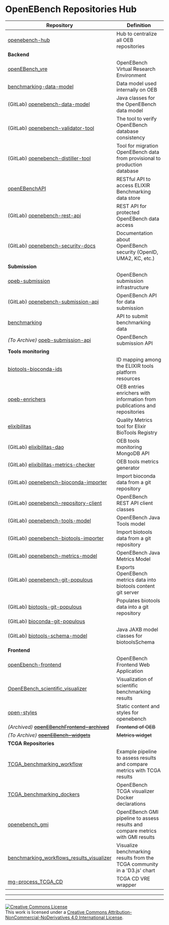 # OpenEBench Repositories Hub

| **Repository**                                                                     | **Definition**                                                            |
| ---------------------------------------------------------------------------------- | ------------------------------------------------------------------------- |
| [openebench-hub][openebench-hub-link]                                              | Hub to centralize all OEB repositories                                    |
| **Backend**                                                                        |
| [openEBench_vre][openEBench_vre-link]                                              | OpenEBench Virtual Research Environment                                   |
| [benchmarking-data-model][benchmarking-data-model-link]                            | Data model used internally on OEB                                         |
| (GitLab) [openebench-data-model][openebench-data-model-link]                       | Java classes for the OpenEBench data model                                |
| (GitLab) [openebench-validator-tool][openebench-validator-tool-link]               | The tool to verify OpenEBench database consistency                        |
| (GitLab) [openebench-distiller-tool][openebench-distiller-tool-link]               | Tool for migration OpenEBench data from provisional to production database |
| [openEBenchAPI][openEBenchAPI-link]                                                | RESTful API to access ELIXIR Benchmarking data store                      |
| (GitLab) [openebench-rest-api][openebench-rest-api-link]                           | REST API for protected OpenEBench data access                             |
| (GitLab) [openebench-security-docs][openebench-security-docs-link]                 | Documentation about OpenEBench security (OpenID, UMA2, KC, etc.)          |
| **Submission**                                                                     |                                                                           |
| [opeb-submission][opeb-submission-link]                                            | OpenEBench submission infrastructure                                      |
| (GitLab) [openebench-submission-api][openebench-submission-api-link]               | OpenEBench API for data submission                                        |
| [benchmarking][benchmarking-link]                                                  | API to submit benchmarking data                                           |
| _(To Archive)_ [opeb-submission-api][opeb-submission-api-link]                     | OpenEBench submission API                                                 |
| **Tools monitoring**                                                               |
| [biotools-bioconda-ids][biotools-bioconda-ids-link]                                | ID mapping among the ELIXIR tools platform resources                      |
| [opeb-enrichers][opeb-enrichers-link]                                              | OEB entries enrichers with information from publications and repositories |
| [elixibilitas][elixibilitas-link]                                                  | Quality Metrics tool for Elixir BioTools Registry                         |
| (GitLab) [elixibilitas-dao][elixibilitas-dao-link]                                 | OEB tools monitoring MongoDB API                                          |
| (GitLab) [elixibilitas-metrics-checker][elixibilitas-metrics-checker-link]         | OEB tools metrics generator                                               |
| (GitLab) [openebench-bioconda-importer][openebench-bioconda-importer-link]         | Import bioconda data from a git repository                                |
| (GitLab) [openebench-repository-client][openebench-repository-client-link]         | OpenEBench REST API client classes                                        |
| (GitLab) [openebench-tools-model][openebench-tools-model-link]                     | OpenEBench Java Tools model                                               |
| (GitLab) [openebench-biotools-importer][openebench-biotools-importer-link]         | Import biotools data from a git repository                                |
| (GitLab) [openebench-metrics-model][openebench-metrics-model-link]                 | OpenEBench Java Metrics Model                                             |
| (GitLab) [openebench-git-populous][openebench-git-populous-link]                   | Exports OpenEBench metrics data into biotools content git server          |
| (GitLab) [biotools-git-populous][biotools-git-populous-link]                       | Populates biotools data into a git repository                             |
| (GitLab) [bioconda-git-populous][bioconda-git-populous-link]                       |                                                                           |
| (GitLab) [biotools-schema-model][biotools-schema-model-link]                       | Java JAXB model classes for biotoolsSchema                                |
| **Frontend**                                                                       |
| [openEbench-frontend][openEbench-frontend-link]                                    | OpenEBench Frontend Web Application                                       |
| [OpenEBench_scientific_visualizer][OpenEBench_scientific_visualizer-link]          | Visualization of scientific benchmarking results                          |
| [open-styles][open-styles-link]                                                    | Static content and styles for openebench                                  |
| _(Archived)_ [~~openEBenchFrontend-archived~~][openEBenchFrontend-archived-link]   | ~~Frontend of OEB~~                                                       |
| _(To Archive)_ [~~openEBench-widgets~~][openEBench-widgets-link]                   | ~~Metrics widget~~                                                        |
| **TCGA Repositories**                                                              |
| [TCGA_benchmarking_workflow][TCGA_benchmarking_workflow-link]                      | Example pipeline to assess results and compare metrics with TCGA results  |
| [TCGA_benchmarking_dockers][TCGA_benchmarking_dockers-link]                        | OpenEBench TCGA visualizer Docker declarations                            |
| [openebench_gmi][GMI_benckmarking_workflow-link]                                   | OpenEBench GMI pipeline to assess results and compare metrics with GMI results |
| [benchmarking_workflows_results_visualizer][benchmarking_workflows_results_visualizer-link]                                      | Visualize benchmarking results from the TCGA community in a 'D3.js' chart |
| [mg-process_TCGA_CD][mg-process_TCGA_CD-link]                                      | TCGA CD VRE wrapper                                                   |

---
---

<a rel="license" href="http://creativecommons.org/licenses/by-nc-nd/4.0/"><img alt="Creative Commons License" style="border-width:0" src="https://i.creativecommons.org/l/by-nc-nd/4.0/88x31.png" /></a><br />This work is licensed under a <a rel="license" href="http://creativecommons.org/licenses/by-nc-nd/4.0/">Creative Commons Attribution-NonCommercial-NoDerivatives 4.0 International License</a>.

[openebench-hub-link]:                      https://github.com/inab/openebench-hub
[openEBench_vre-link]:                      https://github.com/inab/openEBench_vre
[benchmarking-data-model-link]:             https://github.com/inab/benchmarking-data-model
[opeb-enrichers-link]:                      https://github.com/inab/opeb-enrichers
[openEBenchAPI-link]:                       https://github.com/inab/openEBenchAPI
[elixibilitas-link]:                        https://github.com/inab/elixibilitas
[benchmarking-link]:                        https://github.com/inab/benchmarking
[biotools-bioconda-ids-link]:               https://github.com/inab/biotools-bioconda-ids
[opeb-submission-link]:                     https://github.com/inab/opeb-submission
[opeb-submission-api-link]:                 https://github.com/inab/opeb-submission-api
[openEbench-frontend-link]:                 https://github.com/inab/openEbench-frontend
[openEBenchFrontend-archived-link]:         https://github.com/inab/openEBenchFrontend-archived
[open-styles-link]:                         https://github.com/inab/open-styles
[openEBench-widgets-link]:                  https://github.com/inab/openEBench-widgets
[OpenEBench_scientific_visualizer-link]:    https://github.com/inab/OpenEBench_scientific_visualizer
[TCGA_benchmarking_workflow-link]:          https://github.com/inab/TCGA_benchmarking_workflow
[TCGA_benchmarking_dockers-link]:           https://github.com/inab/TCGA_benchmarking_dockers
[GMI_benckmarking_workflow-link]:           https://github.com/inab/openebench_gmi
[benchmarking_workflows_results_visualizer-link]:                  https://github.com/inab/benchmarking_workflows_results_visualizer
[mg-process_TCGA_CD-link]:                  https://github.com/inab/mg-process_TCGA_CD

[openebench-validator-tool-link]:	https://gitlab.bsc.es/inb/elixir/openebench/openebench-validator-tool
[openebench-data-model-link]:	https://gitlab.bsc.es/inb/elixir/openebench/openebench-data-model
[openebench-submission-api-link]:	https://gitlab.bsc.es/inb/elixir/openebench/openebench-submission-api
[openebench-distiller-tool-link]:	https://gitlab.bsc.es/inb/elixir/openebench/openebench-distiller-tool
[openebench-rest-api-link]:	https://gitlab.bsc.es/inb/elixir/openebench/openebench-rest-api
[openebench-security-docs-link]:	https://gitlab.bsc.es/inb/elixir/openebench/openebench-security-docs

[elixibilitas-dao-link]:	https://gitlab.bsc.es/inb/elixir/tools-platform/elixibilitas/elixibilitas-dao
[elixibilitas-metrics-checker-link]:	https://gitlab.bsc.es/inb/elixir/tools-platform/elixibilitas/elixibilitas-metrics-checker
[openebench-bioconda-importer-link]:	https://gitlab.bsc.es/inb/elixir/tools-platform/openebench-bioconda-importer
[openebench-repository-client-link]:	https://gitlab.bsc.es/inb/elixir/tools-platform/openebench-repository-client
[openebench-tools-model-link]:	https://gitlab.bsc.es/inb/elixir/tools-platform/openebench-tools-model
[openebench-biotools-importer-link]:	https://gitlab.bsc.es/inb/elixir/tools-platform/openebench-biotools-importer
[openebench-metrics-model-link]:	https://gitlab.bsc.es/inb/elixir/tools-platform/openebench-metrics-model
[openebench-git-populous-link]:	https://gitlab.bsc.es/inb/elixir/tools-platform/openebench-git-populous
[biotools-git-populous-link]:	https://gitlab.bsc.es/inb/elixir/tools-platform/biotools-git-populous
[bioconda-git-populous-link]:	https://gitlab.bsc.es/inb/elixir/tools-platform/bioconda-git-populous
[biotools-schema-model-link]:	https://gitlab.bsc.es/inb/elixir/tools-platform/biotools-schema-model
